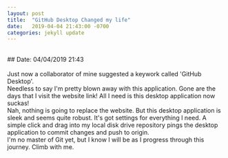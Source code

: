 ```yaml
---
layout: post
title:  "GitHub Desktop Changed my life"
date:   2019-04-04 21:43:00 -0700
categories: jekyll update
---
```


<br>
## Date: 04/04/2019 21:43<br>
<br>
Just now a collaborator of mine suggested a keywork called 'GitHub Desktop'.
<br>
Needless to say I'm pretty blown away with this application. Gone are the days that I visit the website link! All I need is this desktop application now suckas! 
<br>
Nah, nothing is going to replace the website. But this desktop application is sleek and seems quite robust. It's got settings for everything I need. A simple click and drag into my local disk drive repository pings the desktop application to commit changes and push to origin. 
<br>
I'm no master of Git yet, but I know I will be as I progress through this journey. Climb with me.
<br>
